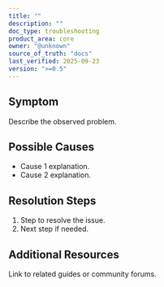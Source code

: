 ```yaml
---
title: ""
description: ""
doc_type: troubleshooting
product_area: core
owner: "@unknown"
source_of_truth: "docs"
last_verified: 2025-09-23
version: ">=0.5"
---
```


## Symptom

Describe the observed problem.

## Possible Causes

- Cause 1 explanation.
- Cause 2 explanation.

## Resolution Steps

1. Step to resolve the issue.
2. Next step if needed.

## Additional Resources

Link to related guides or community forums.
